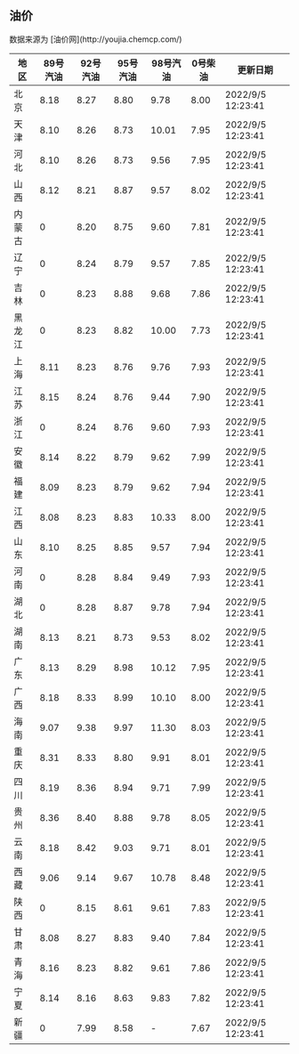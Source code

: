 
<!DOCTYPE html>
<html lang="zh-cn">
<head>
<link href="https://cdn.jsdelivr.net/gh/RookieFanzk/link/github.css" rel="stylesheet">
</head>

<body>
<h2>油价</h2>
<p>数据来源为 [油价网](http://youjia.chemcp.com/) </p>
<table>
<thead>
<tr>
<th>地区</th>
<th>89号汽油</th>
<th>92号汽油</th>
<th>95号汽油</th>
<th>98号汽油</th>
<th>0号柴油</th>
<th>更新日期</th>
</tr>
</thead>
<tbody>
<tr>
<td>北京</td>
<td>8.18</td>
<td>8.27</td>
<td>8.80</td>
<td>9.78</td>
<td>8.00</td>
<td>2022/9/5 12:23:41</td>
</tr>
<tr>
<td>天津</td>
<td>8.10</td>
<td>8.26</td>
<td>8.73</td>
<td>10.01</td>
<td>7.95</td>
<td>2022/9/5 12:23:41</td>
</tr>
<tr>
<td>河北</td>
<td>8.10</td>
<td>8.26</td>
<td>8.73</td>
<td>9.56</td>
<td>7.95</td>
<td>2022/9/5 12:23:41</td>
</tr>
<tr>
<td>山西</td>
<td>8.12</td>
<td>8.21</td>
<td>8.87</td>
<td>9.57</td>
<td>8.02</td>
<td>2022/9/5 12:23:41</td>
</tr>
<tr>
<td>内蒙古</td>
<td>0</td>
<td>8.20</td>
<td>8.75</td>
<td>9.60</td>
<td>7.81</td>
<td>2022/9/5 12:23:41</td>
</tr>
<tr>
<td>辽宁</td>
<td>0</td>
<td>8.24</td>
<td>8.79</td>
<td>9.57</td>
<td>7.85</td>
<td>2022/9/5 12:23:41</td>
</tr>
<tr>
<td>吉林</td>
<td>0</td>
<td>8.23</td>
<td>8.88</td>
<td>9.68</td>
<td>7.86</td>
<td>2022/9/5 12:23:41</td>
</tr>
<tr>
<td>黑龙江</td>
<td>0</td>
<td>8.23</td>
<td>8.82</td>
<td>10.00</td>
<td>7.73</td>
<td>2022/9/5 12:23:41</td>
</tr>
<tr>
<td>上海</td>
<td>8.11</td>
<td>8.23</td>
<td>8.76</td>
<td>9.76</td>
<td>7.93</td>
<td>2022/9/5 12:23:41</td>
</tr>
<tr>
<td>江苏</td>
<td>8.15</td>
<td>8.24</td>
<td>8.76</td>
<td>9.44</td>
<td>7.90</td>
<td>2022/9/5 12:23:41</td>
</tr>
<tr>
<td>浙江</td>
<td>0</td>
<td>8.24</td>
<td>8.76</td>
<td>9.60</td>
<td>7.93</td>
<td>2022/9/5 12:23:41</td>
</tr>
<tr>
<td>安徽</td>
<td>8.14</td>
<td>8.22</td>
<td>8.79</td>
<td>9.62</td>
<td>7.99</td>
<td>2022/9/5 12:23:41</td>
</tr>
<tr>
<td>福建</td>
<td>8.09</td>
<td>8.23</td>
<td>8.79</td>
<td>9.62</td>
<td>7.94</td>
<td>2022/9/5 12:23:41</td>
</tr>
<tr>
<td>江西</td>
<td>8.08</td>
<td>8.23</td>
<td>8.83</td>
<td>10.33</td>
<td>8.00</td>
<td>2022/9/5 12:23:41</td>
</tr>
<tr>
<td>山东</td>
<td>8.10</td>
<td>8.25</td>
<td>8.85</td>
<td>9.57</td>
<td>7.94</td>
<td>2022/9/5 12:23:41</td>
</tr>
<tr>
<td>河南</td>
<td>0</td>
<td>8.28</td>
<td>8.84</td>
<td>9.49</td>
<td>7.93</td>
<td>2022/9/5 12:23:41</td>
</tr>
<tr>
<td>湖北</td>
<td>0</td>
<td>8.28</td>
<td>8.87</td>
<td>9.78</td>
<td>7.94</td>
<td>2022/9/5 12:23:41</td>
</tr>
<tr>
<td>湖南</td>
<td>8.13</td>
<td>8.21</td>
<td>8.73</td>
<td>9.53</td>
<td>8.02</td>
<td>2022/9/5 12:23:41</td>
</tr>
<tr>
<td>广东</td>
<td>8.13</td>
<td>8.29</td>
<td>8.98</td>
<td>10.12</td>
<td>7.95</td>
<td>2022/9/5 12:23:41</td>
</tr>
<tr>
<td>广西</td>
<td>8.18</td>
<td>8.33</td>
<td>8.99</td>
<td>10.10</td>
<td>8.00</td>
<td>2022/9/5 12:23:41</td>
</tr>
<tr>
<td>海南</td>
<td>9.07</td>
<td>9.38</td>
<td>9.97</td>
<td>11.30</td>
<td>8.03</td>
<td>2022/9/5 12:23:41</td>
</tr>
<tr>
<td>重庆</td>
<td>8.31</td>
<td>8.33</td>
<td>8.80</td>
<td>9.91</td>
<td>8.01</td>
<td>2022/9/5 12:23:41</td>
</tr>
<tr>
<td>四川</td>
<td>8.19</td>
<td>8.36</td>
<td>8.94</td>
<td>9.71</td>
<td>7.99</td>
<td>2022/9/5 12:23:41</td>
</tr>
<tr>
<td>贵州</td>
<td>8.36</td>
<td>8.40</td>
<td>8.88</td>
<td>9.78</td>
<td>8.05</td>
<td>2022/9/5 12:23:41</td>
</tr>
<tr>
<td>云南</td>
<td>8.18</td>
<td>8.42</td>
<td>9.03</td>
<td>9.71</td>
<td>8.01</td>
<td>2022/9/5 12:23:41</td>
</tr>
<tr>
<td>西藏</td>
<td>9.06</td>
<td>9.14</td>
<td>9.67</td>
<td>10.78</td>
<td>8.48</td>
<td>2022/9/5 12:23:41</td>
</tr>
<tr>
<td>陕西</td>
<td>0</td>
<td>8.15</td>
<td>8.61</td>
<td>9.61</td>
<td>7.83</td>
<td>2022/9/5 12:23:41</td>
</tr>
<tr>
<td>甘肃</td>
<td>8.08</td>
<td>8.27</td>
<td>8.83</td>
<td>9.40</td>
<td>7.84</td>
<td>2022/9/5 12:23:41</td>
</tr>
<tr>
<td>青海</td>
<td>8.16</td>
<td>8.23</td>
<td>8.82</td>
<td>9.61</td>
<td>7.86</td>
<td>2022/9/5 12:23:41</td>
</tr>
<tr>
<td>宁夏</td>
<td>8.14</td>
<td>8.16</td>
<td>8.63</td>
<td>9.83</td>
<td>7.82</td>
<td>2022/9/5 12:23:41</td>
</tr>
<tr>
<td>新疆</td>
<td>0</td>
<td>7.99</td>
<td>8.58</td>
<td>-</td>
<td>7.67</td>
<td>2022/9/5 12:23:41</td>
</tr>
</tbody>
</table>
</body>
</html>
